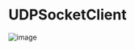 # UDPSocketClient

![image](https://github.com/user-attachments/assets/deb93b51-5e18-4b47-bf7c-c630239bcad0)
